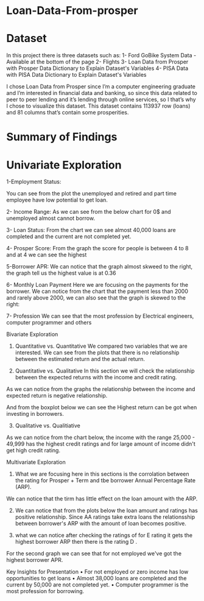 # Loan-Data-From-prosper


# Dataset

In this project there is three datasets such as: 
1-	Ford GoBike System Data - Available at the bottom of the page
2-	Flights
3-	Loan Data from Prosper with Prosper Data Dictionary to Explain Dataset's Variables
4-	PISA Data with PISA Data Dictionary to Explain Dataset's Variables

I chose Loan Data from Prosper since I’m a computer engineering graduate and I’m interested in financial data and banking, so since this data related to peer to peer lending and it’s lending through online services, so I that’s why I chose to visualize this dataset.
This dataset contains 113937 row (loans) and 81 columns that’s contain some prosperities.   



# Summary of Findings

# Univariate Exploration


1-Employment Status:

You can see from the plot the unemployed and retired and part time employee have low potential to get loan.

 

2- Income Range:
As we can see from the below chart for 0$ and unemployed almost cannot borrow.

 
3- Loan Status:
From the chart we can see almost 40,000 loans are completed and the current are not completed yet.

 






4-	Prosper Score:
From the graph the score for people is between 4 to 8 and at 4 we can see the highest


 
5-Borrower APR:
We can notice that the graph almost skweed to the right, the graph tell us the highest value is at 0.36




 
6- Monthly Loan Payment
Here we are focusing on the payments for the borrower.
We can notice from the chart that the payment less than 2000 and rarely above 2000, we can also see that the graph is skewed to the right:

 

7- Profession
We can see that the most profession by Electrical engineers, computer programmer and others

 

Bivariate Exploration

1)	Quantitative vs. Quantitative
We compared two variables that we are interested.
We can see from the plots that there is no relationship between the estimated return and the actual return.

 












2)	Quantitative vs. Qualitative
In this section we will check the relationship between the expected returns with the income and credit rating.


 
As we can notice from the graphs the relationship between the income and expected return is negative relationship.

And from the boxplot below we can see the Highest return can be got when investing in borrowers.


3)	Qualitative vs. Qualitiative

As we can notice from the chart below, the income with the range 25,000 - 49,999 has the highest credit ratings and for large amount of income didn't get high credit rating.


 

Multivariate Exploration
1)	What we are focusing here in this sections is the corrolation between the rating for Prosper + Term and tbe borrower Annual Percentage Rate (ARP).


 

We can notice that the tirm has little effect on the loan amount with the ARP.


2)	We can notice that from the plots below the loan amount and ratings has positive relationship. Since AA ratings take extra loans the relationsship between borrower's ARP with the amount of loan becomes positive.
 








3)	 what we can notice after checking the ratings of for E rating it gets the highest borrower ARP then there is the rating D .

For the second graph we can see that for not employed we've got the highest borrower APR.





 
 





Key Insights for Presentation
•	For not employed or zero income has low opportunities to get loans
•	Almost 38,000 loans are completed and the current by 50,000 are not completed yet.
•	Computer programmer is the most profession for borrowing.

